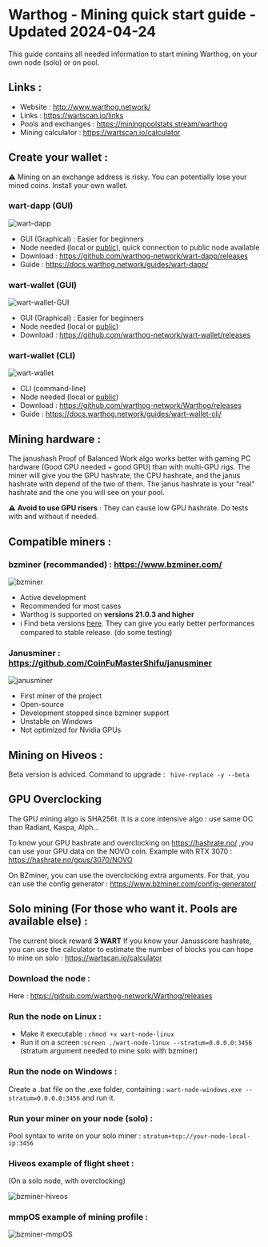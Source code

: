 # Warthog - Mining quick start guide - Updated 2024-04-24

This guide contains all needed information to start mining Warthog, on your own node (solo) or on pool.

## Links :

- Website : http://www.warthog.network/
- Links : https://wartscan.io/links
- Pools and exchanges : https://miningpoolstats.stream/warthog
- Mining calculator : https://wartscan.io/calculator

## Create your wallet :

:warning: Mining on an exchange address is risky. You can potentially lose your mined coins. Install your own wallet.

### wart-dapp (GUI)

![wart-dapp](/img/dapp/02-overview.png)

- GUI (Graphical) : Easier for beginners
- Node needed (local or [public](https://github.com/warthog-network/public-nodes)), quick connection to public node available
- Download : https://github.com/warthog-network/wart-dapp/releases
- Guide : https://docs.warthog.network/guides/wart-dapp/

### wart-wallet (GUI)

![wart-wallet-GUI](/img/wart-wallet-GUI.png)

- GUI (Graphical) : Easier for beginners
- Node needed (local or [public](https://github.com/warthog-network/public-nodes))
- Download : https://github.com/warthog-network/wart-wallet/releases

### wart-wallet (CLI)

![wart-wallet](/img/get-started/10-wallet.png)

- CLI (command-line)
- Node needed (local or [public](https://github.com/warthog-network/public-nodes))
- Download : https://github.com/warthog-network/Warthog/releases
- Guide : https://docs.warthog.network/guides/wart-wallet-cli/

## Mining hardware :
The janushash Proof of Balanced Work algo works better with gaming PC hardware (Good CPU needed + good GPU) than with multi-GPU rigs. The miner will give you the GPU hashrate, the CPU hashrate, and the janus hashrate with depend of the two of them. The janus hashrate is your "real" hashrate and the one you will see on your pool.

:warning:  **Avoid to use GPU risers** : They can cause low GPU hashrate. Do tests with and without if needed.

## Compatible miners :

### bzminer (recommanded) :  https://www.bzminer.com/

![bzminer](/img/screen_bzminer.png)

- Active development
- Recommended for most cases
- Warthog is supported on **versions 21.0.3 and higher**
- ℹ️ Find beta versions [here](https://www.bzminer.com/betas/). They can give you early better performances compared to stable release. (do some testing)

### Janusminer : https://github.com/CoinFuMasterShifu/janusminer

![janusminer](/img/screen_janusminer.png)

- First miner of the project
- Open-source
- Development stopped since bzminer support
- Unstable on Windows
- Not optimized for Nvidia GPUs


## Mining on Hiveos :

Beta version is adviced. Command to upgrade : ` hive-replace -y --beta`

## GPU Overclocking

The GPU mining algo is SHA256t. It is a core intensive algo : use same OC than Radiant, Kaspa, Alph...

To know your GPU hashrate and overclocking on https://hashrate.no/ ,you can use your GPU data on the NOVO coin.
Example with RTX 3070 : https://hashrate.no/gpus/3070/NOVO

On BZminer, you can use the overclocking extra arguments.
For that, you can use the config generator : https://www.bzminer.com/config-generator/

## Solo mining (For those who want it. Pools are available else) :

The current block reward **3 WART**
If you know your Janusscore hashrate, you can use the calculator to estimate the number of blocks you can hope to mine on solo : https://wartscan.io/calculator

### Download the node :
Here : https://github.com/warthog-network/Warthog/releases

### Run the node on Linux :
  - Make it executable : `chmod +x wart-node-linux`
  - Run it on a screen :`screen ./wart-node-linux --stratum=0.0.0.0:3456` (stratum argument needed to mine solo with bzminer)

 ### Run the node on Windows :
Create a .bat file on the .exe folder, containing : `wart-node-windows.exe --stratum=0.0.0.0:3456`  and run it.

### Run your miner on your node (solo) : 
Pool syntax to write on your solo miner : `stratum+tcp://your-node-local-ip:3456`

### Hiveos example of flight sheet :

(On a solo node, with overclocking)

![bzminer-hiveos](/img/bzminer_hiveos.png)

### mmpOS example of mining profile :

![bzminer-mmpOS](/img/bzminer_mmpos.png)
